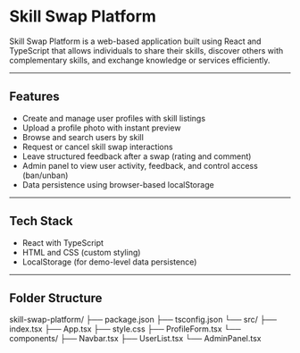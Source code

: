 # Skill Swap Platform

Skill Swap Platform is a web-based application built using React and TypeScript that allows individuals to share their skills, discover others with complementary skills, and exchange knowledge or services efficiently.

---

## Features

- Create and manage user profiles with skill listings
- Upload a profile photo with instant preview
- Browse and search users by skill
- Request or cancel skill swap interactions
- Leave structured feedback after a swap (rating and comment)
- Admin panel to view user activity, feedback, and control access (ban/unban)
- Data persistence using browser-based localStorage

---

## Tech Stack

- React with TypeScript
- HTML and CSS (custom styling)
- LocalStorage (for demo-level data persistence)

---

## Folder Structure
skill-swap-platform/
├── package.json
├── tsconfig.json
└── src/
├── index.tsx
├── App.tsx
├── style.css
├── ProfileForm.tsx
└── components/
├── Navbar.tsx
├── UserList.tsx
└── AdminPanel.tsx
